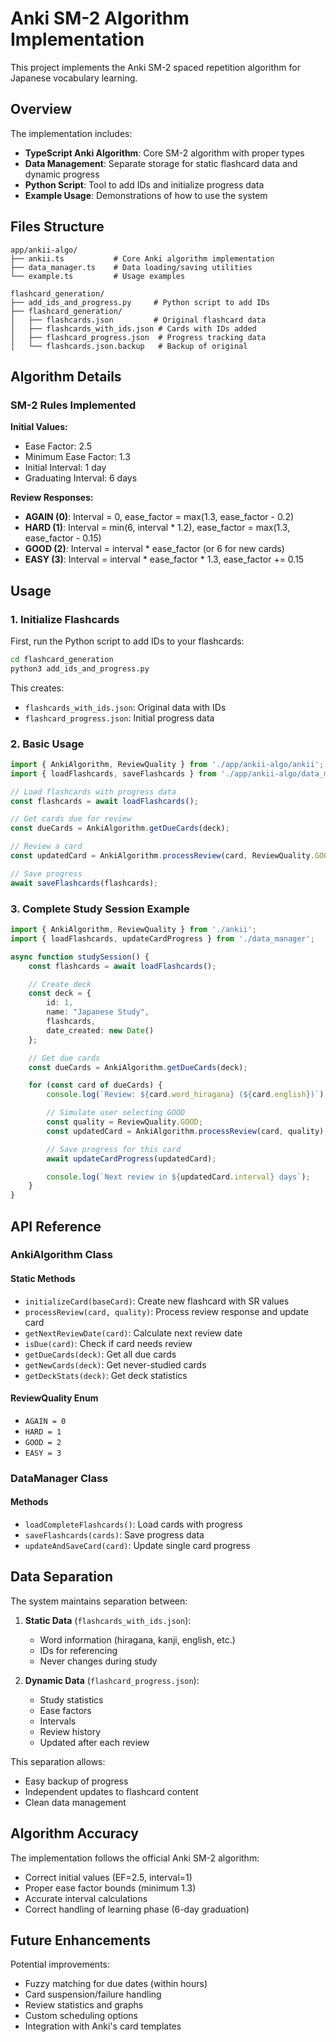 # Anki SM-2 Algorithm Implementation

This project implements the Anki SM-2 spaced repetition algorithm for Japanese vocabulary learning.

## Overview

The implementation includes:
- **TypeScript Anki Algorithm**: Core SM-2 algorithm with proper types
- **Data Management**: Separate storage for static flashcard data and dynamic progress
- **Python Script**: Tool to add IDs and initialize progress data
- **Example Usage**: Demonstrations of how to use the system

## Files Structure

```
app/ankii-algo/
├── ankii.ts           # Core Anki algorithm implementation
├── data_manager.ts    # Data loading/saving utilities
└── example.ts         # Usage examples

flashcard_generation/
├── add_ids_and_progress.py     # Python script to add IDs
├── flashcard_generation/
│   ├── flashcards.json         # Original flashcard data
│   ├── flashcards_with_ids.json # Cards with IDs added
│   ├── flashcard_progress.json  # Progress tracking data
│   └── flashcards.json.backup   # Backup of original
```

## Algorithm Details

### SM-2 Rules Implemented

**Initial Values:**
- Ease Factor: 2.5
- Minimum Ease Factor: 1.3
- Initial Interval: 1 day
- Graduating Interval: 6 days

**Review Responses:**
- **AGAIN (0)**: Interval = 0, ease_factor = max(1.3, ease_factor - 0.2)
- **HARD (1)**: Interval = min(6, interval * 1.2), ease_factor = max(1.3, ease_factor - 0.15)
- **GOOD (2)**: Interval = interval * ease_factor (or 6 for new cards)
- **EASY (3)**: Interval = interval * ease_factor * 1.3, ease_factor += 0.15

## Usage

### 1. Initialize Flashcards

First, run the Python script to add IDs to your flashcards:

```bash
cd flashcard_generation
python3 add_ids_and_progress.py
```

This creates:
- `flashcards_with_ids.json`: Original data with IDs
- `flashcard_progress.json`: Initial progress data

### 2. Basic Usage

```typescript
import { AnkiAlgorithm, ReviewQuality } from './app/ankii-algo/ankii';
import { loadFlashcards, saveFlashcards } from './app/ankii-algo/data_manager';

// Load flashcards with progress data
const flashcards = await loadFlashcards();

// Get cards due for review
const dueCards = AnkiAlgorithm.getDueCards(deck);

// Review a card
const updatedCard = AnkiAlgorithm.processReview(card, ReviewQuality.GOOD);

// Save progress
await saveFlashcards(flashcards);
```

### 3. Complete Study Session Example

```typescript
import { AnkiAlgorithm, ReviewQuality } from './ankii';
import { loadFlashcards, updateCardProgress } from './data_manager';

async function studySession() {
    const flashcards = await loadFlashcards();

    // Create deck
    const deck = {
        id: 1,
        name: "Japanese Study",
        flashcards,
        date_created: new Date()
    };

    // Get due cards
    const dueCards = AnkiAlgorithm.getDueCards(deck);

    for (const card of dueCards) {
        console.log(`Review: ${card.word_hiragana} (${card.english})`);

        // Simulate user selecting GOOD
        const quality = ReviewQuality.GOOD;
        const updatedCard = AnkiAlgorithm.processReview(card, quality);

        // Save progress for this card
        await updateCardProgress(updatedCard);

        console.log(`Next review in ${updatedCard.interval} days`);
    }
}
```

## API Reference

### AnkiAlgorithm Class

#### Static Methods

- `initializeCard(baseCard)`: Create new flashcard with SR values
- `processReview(card, quality)`: Process review response and update card
- `getNextReviewDate(card)`: Calculate next review date
- `isDue(card)`: Check if card needs review
- `getDueCards(deck)`: Get all due cards
- `getNewCards(deck)`: Get never-studied cards
- `getDeckStats(deck)`: Get deck statistics

#### ReviewQuality Enum

- `AGAIN = 0`
- `HARD = 1`
- `GOOD = 2`
- `EASY = 3`

### DataManager Class

#### Methods

- `loadCompleteFlashcards()`: Load cards with progress
- `saveFlashcards(cards)`: Save progress data
- `updateAndSaveCard(card)`: Update single card progress

## Data Separation

The system maintains separation between:

1. **Static Data** (`flashcards_with_ids.json`):
   - Word information (hiragana, kanji, english, etc.)
   - IDs for referencing
   - Never changes during study

2. **Dynamic Data** (`flashcard_progress.json`):
   - Study statistics
   - Ease factors
   - Intervals
   - Review history
   - Updated after each review

This separation allows:
- Easy backup of progress
- Independent updates to flashcard content
- Clean data management

## Algorithm Accuracy

The implementation follows the official Anki SM-2 algorithm:
- Correct initial values (EF=2.5, interval=1)
- Proper ease factor bounds (minimum 1.3)
- Accurate interval calculations
- Correct handling of learning phase (6-day graduation)

## Future Enhancements

Potential improvements:
- Fuzzy matching for due dates (within hours)
- Card suspension/failure handling
- Review statistics and graphs
- Custom scheduling options
- Integration with Anki's card templates
